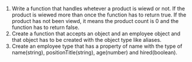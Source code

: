 1. Write a function that handles whetever a product is wiewd or not. If the product is wiewed more than once the function has to return true. If the product has not been viewd, it means the product count is 0 and the function has to return false.
2. Create a function that accepts an object and an employee object and that object has to be created with the object type like aliases.
3. Create an employee type that has a property of name with the type of name(string), positionTitle(string), age(number) and hired(boolean). 